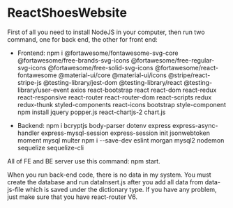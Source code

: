# ReactShoesWebsite

First of all you need to install NodeJS in your computer, then run two command, one for back end, the other for front end:

+ Frontend: npm i @fortawesome/fontawesome-svg-core @fortawesome/free-brands-svg-icons @fortawesome/free-regular-svg-icons @fortawesome/free-solid-svg-icons @fortawesome/react-fontawesome @material-ui/core @material-ui/icons @stripe/react-stripe-js @testing-library/jest-dom @testing-library/react @testing-library/user-event axios react-bootstrap react react-dom react-redux react-responsive react-router react-router-dom react-scripts redux redux-thunk styled-components react-icons bootstrap style-component
npm install jquery popper.js react-chartjs-2 chart.js

+ Backend: npm i bcryptjs body-parser dotenv express express-async-handler express-mysql-session express-session init jsonwebtoken moment mysql multer
npm i --save-dev eslint morgan mysql2 nodemon sequelize sequelize-cli

All of FE and BE server use this command: npm start.

When you run back-end code, there is no data in my system. You must create the database and run dataInsert.js after you add all data from data-js-file which is saved under the dictionary type.
If you have any problem, just make sure that you have react-router V6.
